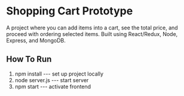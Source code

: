 # Shopping Cart Prototype

A project where you can add items into a cart, see the total price, and proceed with ordering selected items. 
Built using React/Redux, Node, Express, and MongoDB.

## How To Run

1) npm install --- set up project locally
2) node server.js --- start server 
3) npm start --- activate frontend
